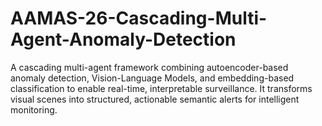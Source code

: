 # AAMAS-26-Cascading-Multi-Agent-Anomaly-Detection
A cascading multi-agent framework combining autoencoder-based anomaly detection, Vision-Language Models, and embedding-based classification to enable real-time, interpretable surveillance. It transforms visual scenes into structured, actionable semantic alerts for intelligent monitoring.
